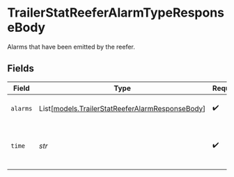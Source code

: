 # TrailerStatReeferAlarmTypeResponseBody

Alarms that have been emitted by the reefer.


## Fields

| Field                                                                                              | Type                                                                                               | Required                                                                                           | Description                                                                                        | Example                                                                                            |
| -------------------------------------------------------------------------------------------------- | -------------------------------------------------------------------------------------------------- | -------------------------------------------------------------------------------------------------- | -------------------------------------------------------------------------------------------------- | -------------------------------------------------------------------------------------------------- |
| `alarms`                                                                                           | List[[models.TrailerStatReeferAlarmResponseBody](../models/trailerstatreeferalarmresponsebody.md)] | :heavy_check_mark:                                                                                 | The alarms reported by the reefer.                                                                 |                                                                                                    |
| `time`                                                                                             | *str*                                                                                              | :heavy_check_mark:                                                                                 | UTC timestamp in RFC 3339 format.                                                                  | 2020-01-27T07:06:25Z                                                                               |